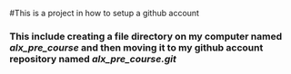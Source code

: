#This is a project in how to setup a github account
### This include creating a file directory on my computer named *alx_pre_course* and then moving it to my github account repository named *alx_pre_course.git*